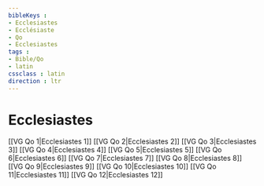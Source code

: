 ```yaml
---
bibleKeys : 
- Ecclesiastes
- Ecclésiaste
- Qo
- Ecclesiastes
tags : 
- Bible/Qo
- latin
cssclass : latin
direction : ltr
---
```


# Ecclesiastes

[[VG Qo 1|Ecclesiastes 1]]
[[VG Qo 2|Ecclesiastes 2]]
[[VG Qo 3|Ecclesiastes 3]]
[[VG Qo 4|Ecclesiastes 4]]
[[VG Qo 5|Ecclesiastes 5]]
[[VG Qo 6|Ecclesiastes 6]]
[[VG Qo 7|Ecclesiastes 7]]
[[VG Qo 8|Ecclesiastes 8]]
[[VG Qo 9|Ecclesiastes 9]]
[[VG Qo 10|Ecclesiastes 10]]
[[VG Qo 11|Ecclesiastes 11]]
[[VG Qo 12|Ecclesiastes 12]]
